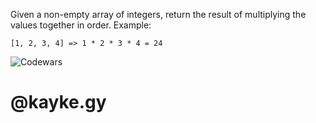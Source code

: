 <p>Given a non-empty array of integers, return the result of multiplying the values together in order. Example: </p>


<code>[1, 2, 3, 4] => 1 * 2 * 3 * 4 = 24</code>


![Codewars](https://www.codewars.com/users/kaykesandes/badges/large)
# __@kayke.gy__